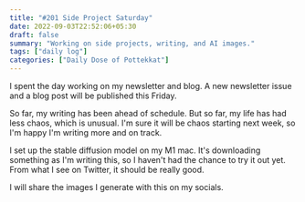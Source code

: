```yaml
---
title: "#201 Side Project Saturday"
date: 2022-09-03T22:52:06+05:30
draft: false
summary: "Working on side projects, writing, and AI images."
tags: ["daily log"]
categories: ["Daily Dose of Pottekkat"]
---
```


I spent the day working on my newsletter and blog. A new newsletter issue and a blog post will be published this Friday.

So far, my writing has been ahead of schedule. But so far, my life has had less chaos, which is unusual. I'm sure it will be chaos starting next week, so I'm happy I'm writing more and on track.

I set up the stable diffusion model on my M1 mac. It's downloading something as I'm writing this, so I haven't had the chance to try it out yet. From what I see on Twitter, it should be really good.

I will share the images I generate with this on my socials.
